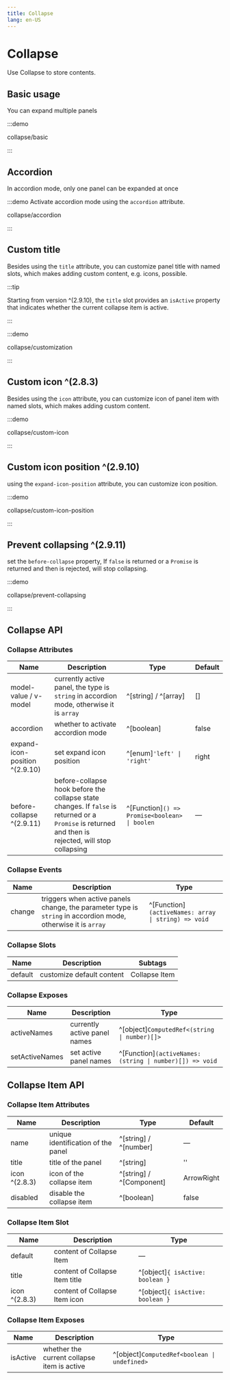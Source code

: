```yaml
---
title: Collapse
lang: en-US
---
```


# Collapse

Use Collapse to store contents.

## Basic usage

You can expand multiple panels

:::demo

collapse/basic

:::

## Accordion

In accordion mode, only one panel can be expanded at once

:::demo Activate accordion mode using the `accordion` attribute.

collapse/accordion

:::

## Custom title

Besides using the `title` attribute, you can customize panel title with named slots, which makes adding custom content, e.g. icons, possible.

:::tip

Starting from version ^(2.9.10), the `title` slot provides an `isActive` property that indicates whether the current collapse item is active.

:::

:::demo

collapse/customization

:::

## Custom icon ^(2.8.3)

Besides using the `icon` attribute, you can customize icon of panel item with named slots, which makes adding custom content.

:::demo

collapse/custom-icon

:::

## Custom icon position ^(2.9.10)

using the `expand-icon-position` attribute, you can customize icon position.

:::demo

collapse/custom-icon-position

:::

## Prevent collapsing ^(2.9.11)

set the `before-collapse` property, If `false` is returned or a `Promise` is returned and then is rejected, will stop collapsing.

:::demo

collapse/prevent-collapsing

:::

## Collapse API

### Collapse Attributes

| Name                           | Description                                                                                                                                          | Type                                          | Default |
| ------------------------------ | ---------------------------------------------------------------------------------------------------------------------------------------------------- | --------------------------------------------- | ------- |
| model-value / v-model          | currently active panel, the type is `string` in accordion mode, otherwise it is `array`                                                              | ^[string] / ^[array]                          | []      |
| accordion                      | whether to activate accordion mode                                                                                                                   | ^[boolean]                                    | false   |
| expand-icon-position ^(2.9.10) | set expand icon position                                                                                                                             | ^[enum]`'left' \| 'right' `                   | right   |
| before-collapse ^(2.9.11)      | before-collapse hook before the collapse state changes. If `false` is returned or a `Promise` is returned and then is rejected, will stop collapsing | ^[Function]`() => Promise<boolean> \| boolen` | —       |

### Collapse Events

| Name   | Description                                                                                                   | Type                                                |
| ------ | ------------------------------------------------------------------------------------------------------------- | --------------------------------------------------- |
| change | triggers when active panels change, the parameter type is `string` in accordion mode, otherwise it is `array` | ^[Function]`(activeNames: array \| string) => void` |

### Collapse Slots

| Name    | Description               | Subtags       |
| ------- | ------------------------- | ------------- |
| default | customize default content | Collapse Item |

### Collapse Exposes

| Name           | Description                  | Type                                                     |
| -------------- | ---------------------------- | -------------------------------------------------------- |
| activeNames    | currently active panel names | ^[object]`ComputedRef<(string \| number)[]>`             |
| setActiveNames | set active panel names       | ^[Function]`(activeNames: (string \| number)[]) => void` |

## Collapse Item API

### Collapse Item Attributes

| Name          | Description                        | Type                     | Default    |
| ------------- | ---------------------------------- | ------------------------ | ---------- |
| name          | unique identification of the panel | ^[string] / ^[number]    | —          |
| title         | title of the panel                 | ^[string]                | ''         |
| icon ^(2.8.3) | icon of the collapse item          | ^[string] / ^[Component] | ArrowRight |
| disabled      | disable the collapse item          | ^[boolean]               | false      |

### Collapse Item Slot

| Name          | Description                    | Type                             |
| ------------- | ------------------------------ | -------------------------------- |
| default       | content of Collapse Item       | —                                |
| title         | content of Collapse Item title | ^[object]`{ isActive: boolean }` |
| icon ^(2.8.3) | content of Collapse Item icon  | ^[object]`{ isActive: boolean }` |

### Collapse Item Exposes

| Name     | Description                                 | Type                                         |
| -------- | ------------------------------------------- | -------------------------------------------- |
| isActive | whether the current collapse item is active | ^[object]`ComputedRef<boolean \| undefined>` |
